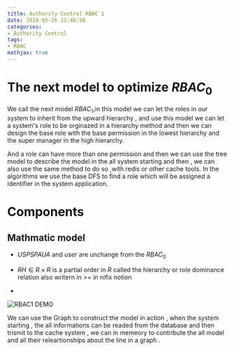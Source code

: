 ```yaml
---
title: Authority Control RBAC 1
date: 2018-05-26 22:46:58
categories:
- Authority Control
tags:
- RBAC
mathjax: true
---
```


# The next model to optimize $RBAC_0$

We call the next model $RBAC_1$,in this model we can let the roles in our system to inherit from the upward hierarchy , and use this model we can let a system's role to be orginazed in a hierarchy method and then we can design the base role with the base permission in the lowest hierarchy and the super manager in the high hierarchy.

And a role can have more than one permission and then we can use the tree model to describe the model in the all system starting and then , we can also use the same method to do so ,with redis or other cache tools. In the algorithms we use the base DFS to find a role which will be assigned a identifier in the system application.

<!--more--> 

# Components 

## Mathmatic model

* $U S P S PA UA$ and $user$ are unchange from the $RBAC_0$

* $RH \in R \times R$ is a partial order in $R$ called the hierarchy or role dominance relation also writern in >= in nifix notion

* 



![RBAC1 DEMO](http://ww1.sinaimg.cn/mw690/0079qc5ply1frp4k2c3bpj31ao0zmaep.jpg)

We can use the Graph to construct the model in action , when the system starting , the all informations can be readed from the database and then trismit to the cache system , we can in memeory to contribute the all model and all their releartionships about the line in a graph .

